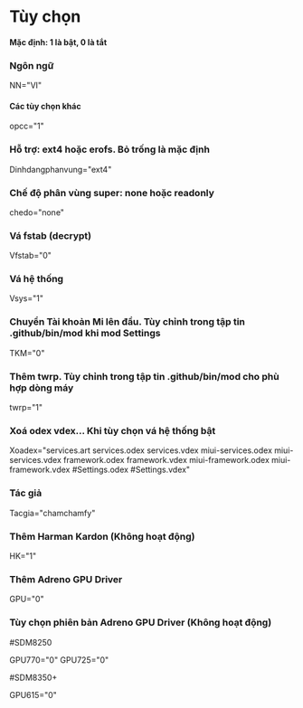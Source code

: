 # Tùy chọn
#### Mặc định: 1 là bật, 0 là tắt

### Ngôn ngữ
NN="VI"

#### Các tùy chọn khác
opcc="1"

### Hỗ trợ: ext4 hoặc erofs. Bỏ trống là mặc định
Dinhdangphanvung="ext4"

### Chế độ phân vùng super: none hoặc readonly
chedo="none"

### Vá fstab (decrypt)
Vfstab="0"

### Vá hệ thống
Vsys="1"

### Chuyển Tài khoản Mi lên đầu. Tùy chỉnh trong tập tin .github/bin/mod khi mod Settings
TKM="0"

### Thêm twrp. Tùy chỉnh trong tập tin .github/bin/mod cho phù hợp dòng máy
twrp="1"

### Xoá odex vdex... Khi tùy chọn vá hệ thống bật
Xoadex="services.art services.odex services.vdex miui-services.odex miui-services.vdex framework.odex framework.vdex miui-framework.odex miui-framework.vdex #Settings.odex #Settings.vdex"

### Tác giả
Tacgia="chamchamfy"

### Thêm Harman Kardon (Không hoạt động)
HK="1"

### Thêm Adreno GPU Driver
GPU="0"

### Tùy chọn phiên bản Adreno GPU Driver (Không hoạt động)
#SDM8250

GPU770="0"
GPU725="0"

#SDM8350+

GPU615="0"
